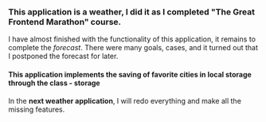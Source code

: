 ### This application is a weather, I did it as I completed "The Great Frontend Marathon" course.

I have almost finished with the functionality of this application, it remains to complete the _forecast_.
There were many goals, cases, and it turned out that I postponed the forecast for later.

#### This application implements the saving of favorite cities in local storage through the class - storage

In the **next weather application**, I will redo everything and make all the missing features.
